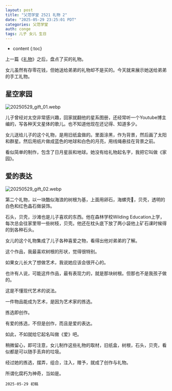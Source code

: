 ```yaml
---
layout: post
title: "父范学堂 2521 礼物 2"
date: "2025-05-29 23:25:01 PDT"
categories: 父范学堂
auth: conge
tags: 儿子 女儿 生日
---
```

* content
{:toc}

上一篇《[礼物](https://conge.livingwithfcs.org/2025/05/23/NewDaddy-gifts/)》之后，盘点了买的礼物。

女儿虽然有存零花钱，但她送给弟弟的礼物却不是买的。今天就来展示她送给弟弟的手工礼物。




## 星空家园

![20250529_gift_01.webp](https://s2.loli.net/2025/05/30/bWu8M4lDhktRE2x.webp)

儿子曾经对太空非常感兴趣，回家就翻他的星系图册，还经常听一个Youtube博主编的，写各种天文星体的歌儿。也不知道他现在还记得、知道多少。

女儿送给儿子的这个礼物，是用旧纸盒做的。里面涂黑，作为背景，然后画了太阳和群星。然后用纸片做成蓝色的地球和白色的月亮，用线绳悬挂在背景之前。

看似简单的制作，包含了日月星辰和地球。她没有给礼物起名字，我把它叫做《家园》。

## 爱的表达

![20250529_gift_02.webp](https://s2.loli.net/2025/05/30/FRK7PfwmtriQ8lg.webp)

第二个礼物，以一块酷似海浪的树根为基，上面用卵石，海螺壳🐚，贝壳，透明的白色和红色晶石做装饰。

石头，贝壳，沙滩也是儿子喜欢的东西。他在森林学校Wilding Education上学，每次总会往家里带一些树枝，贝壳。他还在枕头底下放了两小袋他上矿石课时候得的到各种石头。

女儿的这个礼物集成了儿子各种喜爱之物，看得出他对弟弟的了解。

这个作品，我最喜欢树根的形状，觉得很特别。

如果女儿长大了想做艺术，我说她应该会很开心的。

也许有人说，可能这件作品，最有表现力的，就是那块树根。但那也不是我孩子做的。

这是不懂现代艺术的说法。

一件物品能成为艺术，是因为艺术家的拣选。

拣选即创作。

有爱的拣选，不但是创作，而且是爱的表达。

如此，不如就给它起名叫做《爱》吧。

稍微留心，即可注意，女儿制作这些礼物的取材，旧纸盒，树根，石头，贝壳，看似都是可以随手丢弃的垃圾。

经过她的拣选，摆弄，组合，注入，赠予，就成了创作与礼物。

所谓化腐朽为神奇，当如是。

```
2025-05-29 初稿
```
